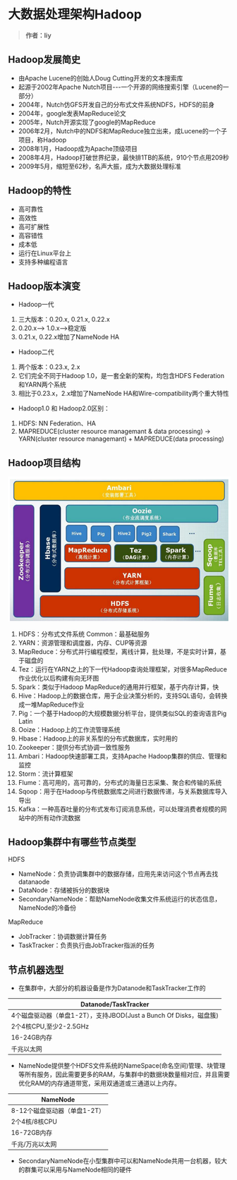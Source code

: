 # 大数据处理架构Hadoop
> **作者：liy**

## Hadoop发展简史
- 由Apache Lucene的创始人Doug Cutting开发的文本搜索库
- 起源于2002年Apache Nutch项目---一个开源的网络搜索引擎（Lucene的一部分）
- 2004年，Nutch仿GFS开发自己的分布式文件系统NDFS，HDFS的前身
- 2004年，google发表MapReduce论文
- 2005年，Nutch开源实现了google的MapReduce
- 2006年2月，Nutch中的NDFS和MapReduce独立出来，成Lucene的一个子项目，称Hadoop
- 2008年1月，Hadoop成为Apache顶级项目
- 2008年4月，Hadoop打破世界纪录，最快排1TB的系统，910个节点用209秒
- 2009年5月，缩短至62秒，名声大振，成为大数据处理标准

## Hadoop的特性
- 高可靠性
- 高效性
- 高可扩展性
- 高容错性
- 成本低
- 运行在Linux平台上
- 支持多种编程语言

## Hadoop版本演变
- Hadoop一代
1. 三大版本：0.20.x, 0.21.x, 0.22.x
2. 0.20.x--> 1.0.x-->稳定版
3. 0.21.x, 0.22.x增加了NameNode HA
- Hadoop二代
1. 两个版本：0.23.x, 2.x
2. 它们完全不同于Hadoop 1.0，是一套全新的架构，均包含HDFS Federation和YARN两个系统
3. 相比于0.23.x，2.x增加了NameNode HA和Wire-compatibility两个重大特性
- Hadoop1.0 和 Hadoop2.0区别：
1. HDFS: NN Federation、HA
2. MAPREDUCE(cluster resource managemant & data processing) -> YARN(cluster resource managemant) + MAPREDUCE(data processing)

## Hadoop项目结构
![Hadoop结构图](imgs/Hadoop2.2.png)

1. HDFS：分布式文件系统 Common：最基础服务
2. YARN：资源管理和调度器，内存、CUP等资源
3. MapReduce：分布式并行编程模型，离线计算，批处理，不是实时计算，基于磁盘的
4. Tez：运行在YARN之上的下一代Hadoop查询处理框架，对很多MapReduce作业优化以后构建有向无环图
5. Spark：类似于Hadoop MapReduce的通用并行框架，基于内存计算，快
6. Hive：Hadoop上的数据仓库，用于企业决策分析的，支持SQL语句，会转换成一堆MapReduce作业
7. Pig：一个基于Hadoop的大规模数据分析平台，提供类似SQL的查询语言Pig Latin
8. Ooize：Hadoop上的工作流管理系统
9. Hbase：Hadoop上的非关系型的分布式数据库，实时用的
10. Zookeeper：提供分布式协调一致性服务
11. Ambari：Hadoop快速部署工具，支持Apache Hadoop集群的供应、管理和监控
12. Storm：流计算框架
13. Flume：高可用的，高可靠的，分布式的海量日志采集、聚合和传输的系统
14. Sqoop：用于在Hadoop与传统数据库之间进行数据传递，与关系数据库导入导出
15. Kafka：一种高吞吐量的分布式发布订阅消息系统，可以处理消费者规模的网站中的所有动作流数据

## Hadoop集群中有哪些节点类型
HDFS
- NameNode：负责协调集群中的数据存储，应用先来访问这个节点再去找datanaode
- DataNode：存储被拆分的数据块
- SecondaryNameNode：帮助NameNode收集文件系统运行的状态信息，NameNode的冷备份

MapReduce
- JobTracker：协调数据计算任务
- TaskTracker：负责执行由JobTracker指派的任务

## 节点机器选型

- 在集群中，大部分的机器设备是作为Datanode和TaskTracker工作的

Datanode/TaskTracker | 
---|
4个磁盘驱动器（单盘1-2T），支持JBOD(Just a Bunch Of Disks，磁盘簇)|
2个4核CPU,至少2-2.5GHz |
16-24GB内存 |
千兆以太网 |


- NameNode提供整个HDFS文件系统的NameSpace(命名空间)管理、块管理等所有服务，因此需要更多的RAM，与集群中的数据块数量相对应，并且需要优化RAM的内存通道带宽，采用双通道或三通道以上内存。

NameNode | 
---|
8-12个磁盘驱动器（单盘1-2T）|
2个4核/8核CPU |
16-72GB内存 |
千兆/万兆以太网 |

- SecondaryNameNode在小型集群中可以和NameNode共用一台机器，较大的群集可以采用与NameNode相同的硬件
